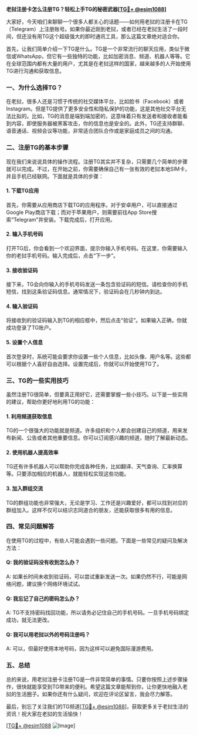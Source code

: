 **老挝注册卡怎么注册TG？轻松上手TG的秘密武器[[TG💪+ @esim1088](https://t.me/s/esim1088)]**

大家好，今天咱们来聊聊一个很多人都关心的话题——如何用老挝的注册卡在TG（Telegram）上注册账号。如果你最近刚到老挝，或者已经在老挝生活了一段时间，但还没有用TG这个超级强大的即时通讯工具，那么这篇文章绝对适合你。

首先，让我们简单介绍一下TG是什么。TG是一个非常流行的聊天应用，类似于微信或WhatsApp，但它有一些独特的功能，比如加密消息、频道、机器人等等。它在全球范围内都有大量的用户，尤其是在老挝这样的国家，越来越多的人开始使用TG进行沟通和获取信息。

### 一、为什么选择TG？

在老挝，很多人还是习惯于传统的社交媒体平台，比如脸书（Facebook）或者Instagram。但是TG提供了更多安全性和隐私保护的功能，这是其他社交平台无法比拟的。比如，TG的消息是端到端加密的，这意味着只有发送者和接收者能看到内容，即使服务器被黑客攻击，你的信息也是安全的。此外，TG还支持群聊、语音通话、视频会议等功能，非常适合团队合作或是家庭成员之间的沟通。

### 二、注册TG的基本步骤

现在我们来说说具体的操作流程。注册TG其实并不复杂，只需要几个简单的步骤就可以完成。不过，在开始之前，你需要确保自己有一张有效的老挝本地SIM卡，并且手机已经联网。下面就是具体的步骤：

#### 1. 下载TG应用

首先，你需要从应用商店下载TG的应用程序。对于安卓用户，可以直接通过Google Play商店下载；而对于苹果用户，则需要前往App Store搜索“Telegram”并安装。下载完成后，打开应用。

#### 2. 输入手机号码

打开TG后，你会看到一个欢迎界面，提示你输入手机号码。在这里，你需要输入你的老挝手机号码。输入完成后，点击“下一步”。

#### 3. 接收验证码

接下来，TG会向你输入的手机号码发送一条包含验证码的短信。请检查你的手机短信，找到这条验证码信息。通常情况下，验证码会在几秒钟内到达。

#### 4. 输入验证码

将接收到的验证码输入到TG的相应框中，然后点击“验证”。如果输入正确，你就成功登录了TG账户。

#### 5. 设置个人信息

首次登录时，系统可能会要求你设置一些个人信息，比如头像、用户名等。这些都可以根据个人喜好自由选择。设置完成后，你就可以开始使用TG了。

### 三、TG的一些实用技巧

虽然注册TG很简单，但要真正用好它，还需要掌握一些小技巧。以下是一些实用的建议，帮助你更好地利用TG的功能：

#### 1. 利用频道获取信息

TG的一个很强大的功能就是频道。许多组织和个人都会创建自己的频道，用来发布新闻、公告或者其他重要信息。你可以订阅感兴趣的频道，随时了解最新动态。

#### 2. 使用机器人提高效率

TG还有许多机器人可以帮助你完成各种任务，比如翻译、天气查询、汇率换算等。只要添加相应的机器人，就能轻松实现这些功能。

#### 3. 加入群组交流

TG的群组功能也非常强大，无论是学习、工作还是兴趣爱好，都可以找到对应的群组加入。这样不仅可以结识志同道合的朋友，还能获取很多有用的信息。

### 四、常见问题解答

在使用TG的过程中，有些人可能会遇到一些问题。下面是一些常见的疑问及解决方法：

#### Q: 我的验证码没有收到怎么办？

A: 如果长时间未收到验证码，可以尝试重新发送一次。如果仍然不行，可能是网络问题，建议换个网络环境试试。

#### Q: 我忘记了自己的密码怎么办？

A: TG不支持密码找回功能，所以请务必记住自己的手机号码。一旦手机号码绑定成功，就无法更改。

#### Q: 我可以用老挝以外的号码注册吗？

A: 可以，但最好使用本地号码，因为这样可以避免国际漫游费用。

### 五、总结

总的来说，用老挝注册卡注册TG是一件非常简单的事情。只要你按照上述步骤操作，很快就能享受到TG带来的便利。希望这篇文章能帮到你，让你更快地融入老挝的生活圈子。如果你还有什么疑问，欢迎在评论区留言，我会尽力解答。

最后，别忘了关注我们的TG频道[[TG💪+ @esim1088](https://t.me/s/esim1088)]，获取更多关于老挝生活的资讯！祝大家在老挝的生活愉快！

[[TG💪+ @esim1088](https://t.me/s/esim1088) ![Image](https://i.postimg.cc/4NQfJmqS/Snipaste-2025-05-13-00-14-12.png)]